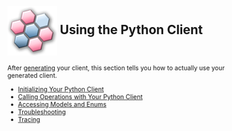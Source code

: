 # <img align="center" src="../images/logo.png">  Using the Python Client

After [generating][generate] your client, this section tells you how to actually use your generated client.

* [Initializing Your Python Client][initializing]
* [Calling Operations with Your Python Client][operations]
* [Accessing Models and Enums][models]
* [Troubleshooting][troubleshooting]
* [Tracing][tracing]

<!-- LINKS -->
[generate]: https://github.com/Azure/autorest/tree/master/docs/generate/readme.md
[initializing]: https://github.com/Azure/autorest.python/blob/autorestv3/docs/client/initializing.md
[operations]: https://github.com/Azure/autorest.python/blob/autorestv3/docs/client/operations.md
[models]: https://github.com/Azure/autorest.python/blob/autorestv3/docs/client/models.md
[troubleshooting]: https://github.com/Azure/autorest.python/blob/autorestv3/docs/client/troubleshooting.md
[tracing]: https://github.com/Azure/autorest.python/blob/autorestv3/docs/client/tracing.md